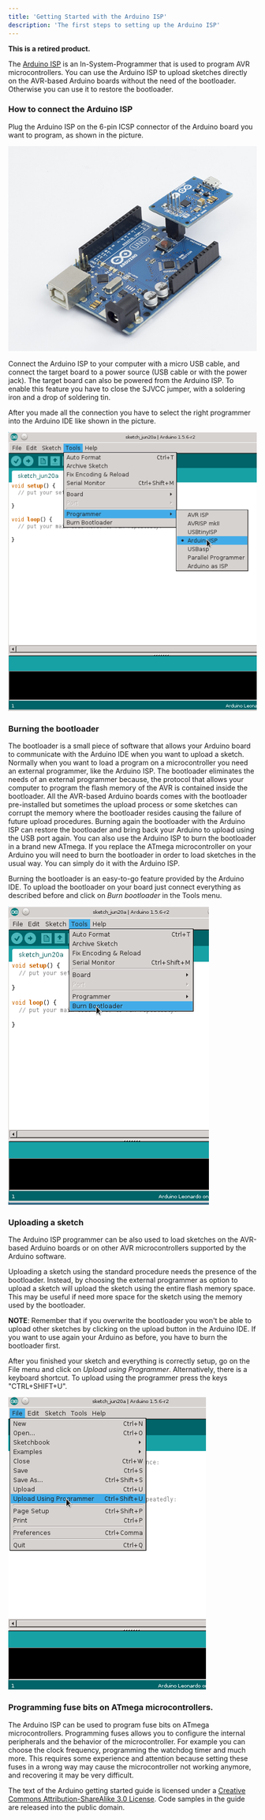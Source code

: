 ```yaml
---
title: 'Getting Started with the Arduino ISP'
description: 'The first steps to setting up the Arduino ISP'
---
```


**This is a retired product.**

The [Arduino ISP](/en/Main/ArduinoISP) is an In-System-Programmer that is used to program AVR microcontrollers. You can use the Arduino ISP to upload sketches directly on the AVR-based Arduino boards without the need of the bootloader. Otherwise you can use it to restore the bootloader.

### How to connect the Arduino ISP

Plug the Arduino ISP on the 6-pin ICSP connector of the Arduino board you want to program, as shown in the picture.

![](./assets/connectionisp.jpg)

Connect the Arduino ISP to your computer with a micro USB cable, and connect the target board to a power source (USB cable or with the power jack). The target board can also be powered from the Arduino ISP. To enable this feature you have to close the SJVCC jumper, with a soldering iron and a drop of soldering tin.

After you made all the connection you have to select the right programmer into the Arduino IDE like shown in the picture.

![](./assets/programmerselection.png)

### Burning the bootloader

The bootloader is a small piece of software that allows your Arduino board to communicate with the Arduino IDE when you want to upload a sketch. Normally when you want to load a program on a microcontroller you need an external programmer, like the Arduino ISP. The bootloader eliminates the needs of an external programmer because, the protocol that allows your computer to program the flash memory of the AVR is contained inside the bootloader.
All the AVR-based Arduino boards comes with the bootloader pre-installed but sometimes the upload process or some sketches can corrupt the memory where the bootloader resides causing the failure of future upload procedures.
Burning again the bootloader with the Arduino ISP can restore the bootloader and bring back your Arduino to upload using the USB port again.
You can also use the Arduino ISP to burn the bootloader in a brand new ATmega. If you replace the ATmega microcontroller on your Arduino you will need to burn the bootloader in order to load sketches in the usual way. You can simply do it with the Arduino ISP.

Burning the bootloader is an easy-to-go feature provided by the Arduino IDE. To upload the bootloader on your board just connect everything as described before and click on _Burn bootloader_ in the Tools menu.

![](./assets/burnbootloader.png)

### Uploading a sketch

The Arduino ISP programmer can be also used to load sketches on the AVR-based Arduino boards or on other AVR microcontrollers supported by the Arduino software.

Uploading a sketch using the standard procedure needs the presence of the bootloader. Instead, by choosing the external programmer as option to upload a sketch will upload the sketch using the entire flash memory space. This may be useful if need more space for the sketch using the memory used by the bootloader.

**NOTE**: Remember that if you overwrite the bootloader you won't be able to upload other sketches by clicking on the upload button in the Arduino IDE. If you want to use again your Arduino as before, you have to burn the bootloader first.

After you finished your sketch and everything is correctly setup, go on the File menu and click on _Upload using Programmer_.
Alternatively, there is a keyboard shortcut. To upload using the programmer press the keys "CTRL+SHIFT+U".

![](./assets/uploadisp.jpg)

### Programming fuse bits on ATmega microcontrollers.

The Arduino ISP can be used to program fuse bits on ATmega microcontrollers. Programming fuses allows you to configure the internal peripherals and the behavior of the microcontroller.
For example you can choose the clock frequency, programming the watchdog timer and much more. This requires some experience and attention because setting these fuses in a wrong way may cause the microcontroller not working anymore, and recovering it may be very difficult.

The text of the Arduino getting started guide is licensed under a
[Creative Commons Attribution-ShareAlike 3.0 License](http://creativecommons.org/licenses/by-sa/3.0/). Code samples in the guide are released into the public domain.
